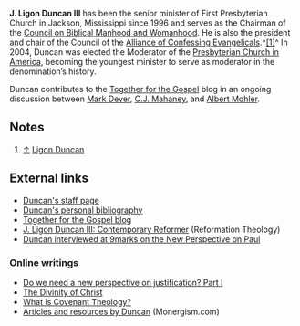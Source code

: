 **J. Ligon Duncan III** has been the senior minister of First
Presbyterian Church in Jackson, Mississippi since 1996 and serves
as the Chairman of the
[Council on Biblical Manhood and Womanhood](Council_on_Biblical_Manhood_and_Womanhood "Council on Biblical Manhood and Womanhood").
He is also the president and chair of the Council of the
[Alliance of Confessing Evangelicals](Alliance_of_Confessing_Evangelicals "Alliance of Confessing Evangelicals").^[[1]](#note-0)^
In 2004, Duncan was elected the Moderator of the
[Presbyterian Church in America](Presbyterian_Church_in_America "Presbyterian Church in America"),
becoming the youngest minister to serve as moderator in the
denomination’s history.

Duncan contributes to the
[Together for the Gospel](index.php?title=Together_for_the_Gospel&action=edit&redlink=1 "Together for the Gospel (page does not exist)")
blog in an ongoing discussion between
[Mark Dever](Mark_Dever "Mark Dever"),
[C.J. Mahaney](C.J._Mahaney "C.J. Mahaney"), and
[Albert Mohler](Albert_Mohler "Albert Mohler").


## Notes

1.  [↑](#ref-0)
    [Ligon Duncan](http://www.alliancenet.org/partner/Article_Display_Page/0,,PTID307086%7CCHID559376%7CCIID1920896,00.html)

## External links

-   [Duncan's staff page](http://www.fpcjackson.org/staff/duncan.htm)
-   [Duncan's personal bibliography](http://www.fpcjackson.org/staff/ligon_bibliography.htm)
-   [Together for the Gospel blog](http://www.t4g.org/)
-   [J. Ligon Duncan III: Contemporary Reformer](http://www.reformationtheology.com/2006/02/j_ligon_duncan_iii_contemporar_1.php)
    (Reformation Theology)
-   [Duncan interviewed at 9marks on the New Perspective on Paul](http://resources.christianity.com/details/mrki/20040731/2A9DB05B-4E8E-4F91-9A00-02E5DC276533.aspx)

### Online writings

-   [Do we need a new perspective on justification? Part I](http://www.reformation21.org/Past_Issues/2006_Issues_1_16_/2006_Issues_1_16_Articles/Do_We_Need_New_Perspective/22/)
-   [The Divinity of Christ](http://www.the-highway.com/divinity_Duncan.html)
-   [What is Covenant Theology?](http://www.fpcjackson.org/resources/apologetics/Covenant%20Theology%20&%20Justification/ligoncovt.htm)
-   [Articles and resources by Duncan](http://www.monergism.com/directory/search.php?action=search_links_simple&phrase=cj)
    (Monergism.com)



